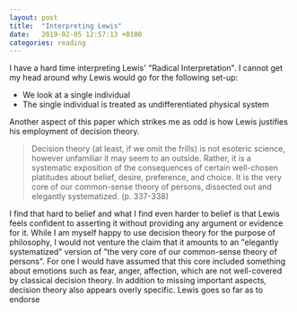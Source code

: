 ```yaml
---
layout: post
title:  "Interpreting Lewis"
date:   2019-02-05 12:57:13 +0100
categories: reading
---
```



I have a hard time interpreting Lewis' "Radical Interpretation". I cannot get my head around why Lewis would go for the following set-up:
- We look at a single individual
- The single individual is treated as undifferentiated physical system





Another aspect of this paper which strikes me as odd is how Lewis justifies his employment of decision theory. 


> Decision theory (at least, if we omit the frills) is not esoteric science, however unfamiliar it may seem to an outside. Rather, it is a systematic exposition of the consequences of certain well-chosen platitudes about belief, desire, preference, and choice. It is the very core of our common-sense theory of persons, dissected out and elegantly systematized. (p. 337-338)

I find that hard to belief and what I find even harder to belief is that Lewis feels confident to asserting it without providing any argument or evidence for it. While I am myself happy to use decision theory for the purpose of philosophy, I would not venture the claim that it amounts to an "elegantly systematized" version of "the very core of our common-sense theory of persons". For one I would have assumed that this core included something about emotions such as fear, anger, affection, which are not well-covered by classical decision theory. In addition to missing important aspects, decision theory also appears overly specific. Lewis goes so far as to endorse 
